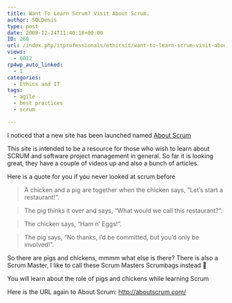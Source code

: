 ```yaml
---
title: Want To Learn Scrum? Visit About Scrum.
author: SQLDenis
type: post
date: 2008-12-24T11:40:18+00:00
ID: 260
url: /index.php/itprofessionals/ethicsit/want-to-learn-scrum-visit-about-scrum/
views:
  - 6012
rp4wp_auto_linked:
  - 1
categories:
  - Ethics and IT
tags:
  - agile
  - best practices
  - scrum

---
```

I noticed that a new site has been launched named [About Scrum][1]

This site is intended to be a resource for those who wish to learn about SCRUM and software project management in general. So far it is looking great, they have a couple of videos up and also a bunch of articles.

Here is a quote for you if you never looked at scrum before

> A chicken and a pig are together when the chicken says, &#8220;Let&#8217;s start a restaurant!&#8221;.
  
> The pig thinks it over and says, &#8220;What would we call this restaurant?&#8221;.
  
> The chicken says, &#8220;Ham n&#8217; Eggs!&#8221;.
  
> The pig says, &#8220;No thanks, I&#8217;d be committed, but you&#8217;d only be involved!&#8221;.

So there are pigs and chickens, mmmm what else is there? There is also a Scrum Master, I like to call these Scrum Masters Scrumbags instead 🙂
  
You will learn about the role of pigs and chickens while learning Scrum

Here is the URL again to About Scrum: http://aboutscrum.com/

 [1]: http://aboutscrum.com/